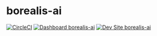 # borealis-ai

[![CircleCI](https://circleci.com/gh/playgroundinc/borealis-ai.svg?style=shield)](https://circleci.com/gh/playgroundinc/borealis-ai)
[![Dashboard borealis-ai](https://img.shields.io/badge/dashboard-borealis_ai-yellow.svg)](https://dashboard.pantheon.io/sites/7c6ad968-c37a-40d5-8591-e6c85d4abc7f#dev/code)
[![Dev Site borealis-ai](https://img.shields.io/badge/site-borealis_ai-blue.svg)](http://dev-borealis-ai.pantheonsite.io/)